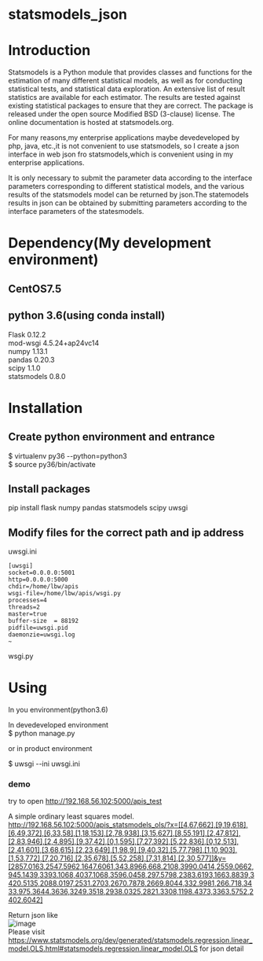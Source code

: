 # statsmodels_json

# Introduction

Statsmodels is a Python module that provides classes and functions for the estimation of many different statistical models, as well as for conducting statistical tests, and statistical data exploration. An extensive list of result statistics are available for each estimator. The results are tested against existing statistical packages to ensure that they are correct. The package is released under the open source Modified BSD (3-clause) license. The online documentation is hosted at statsmodels.org.

For many reasons,my enterprise applications maybe devedeveloped by php, java, etc.,it is not convenient to use statsmodels, so I create a json interface in web json fro statsmodels,which is convenient using in my enterprise applications. 

It is only necessary to submit the parameter data according to the interface parameters corresponding to different statistical models, and the various results of the statsmodels model can be returned by json.The statemodels results in json can be obtained by submitting parameters according to the interface parameters of the statesmodels.

# Dependency(My development environment)
## CentOS7.5
## python 3.6(using conda install)

Flask                    0.12.2  
mod-wsgi                 4.5.24+ap24vc14  
numpy                    1.13.1  
pandas                   0.20.3  
scipy                    1.1.0  
statsmodels              0.8.0  


# Installation
## Create python environment and entrance
$ virtualenv py36 --python=python3  
$ source py36/bin/activate  

## Install packages

pip install flask numpy pandas statsmodels scipy uwsgi

## Modify files for the correct path and ip address
uwsgi.ini  
```
[uwsgi]
socket=0.0.0.0:5001
http=0.0.0.0:5000
chdir=/home/lbw/apis
wsgi-file=/home/lbw/apis/wsgi.py
processes=4
threads=2
master=true
buffer-size  = 88192
pidfile=uwsgi.pid
daemonzie=uwsgi.log
~

```
wsgi.py  


# Using
In you environment(python3.6)  

In devedeveloped environment  
$ python manage.py  

or in product environment  

$ uwsgi --ini uwsgi.ini  

### demo
try to open http://192.168.56.102:5000/apis_test

A simple ordinary least squares model.
http://192.168.56.102:5000/apis_statsmodels_ols/?x=[[4,67,662],[9,19,618],[6,49,372],[6,33,58],[1,18,153],[2,78,938],[3,15,627],[8,55,191],[2,47,812],[2,83,946],[2,4,895],[9,37,42],[0,1,595],[7,27,392],[5,22,836],[0,12,513],[2,41,601],[3,68,615],[2,23,649],[1,98,9],[9,40,32],[5,77,798],[1,10,903],[1,53,772],[7,20,716],[2,35,678],[5,52,258],[7,31,814],[2,30,577]]&y=[2857.0163,2547.5962,1647.6061,343.8966,668.2108,3990.0414,2559.0662,945.1439,3393.1068,4037.1068,3596.0458,297.5798,2383.6193,1663.8839,3420.5135,2088.0197,2531.2703,2670.7878,2669.8044,332.9981,266.718,3433.975,3644.3636,3249.3518,2938.0325,2821.3308,1198.4373,3363.5752,2402.6042]  

Return json like   
![image](https://raw.githubusercontent.com/stjnu/statsmodels_json/master/app/static/images/ols.png)  
Please visit https://www.statsmodels.org/dev/generated/statsmodels.regression.linear_model.OLS.html#statsmodels.regression.linear_model.OLS for json detail 

